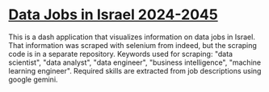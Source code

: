 # [Data Jobs in Israel 2024-2045](http://artemfedorov.il-central-1.elasticbeanstalk.com/compare)
This is a dash application that visualizes information on data jobs in Israel.
That information was scraped with selenium from indeed, but the scraping code is in a separate repository.
Keywords used for scraping: "data scientist", "data analyst", "data engineer", "business intelligence", "machine learning engineer".
Required skills are extracted from job descriptions using google gemini.
